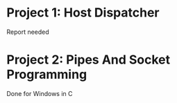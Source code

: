 Project 1: Host Dispatcher
==========================

Report needed

Project 2: Pipes And Socket Programming
=======================================

Done for Windows in C
